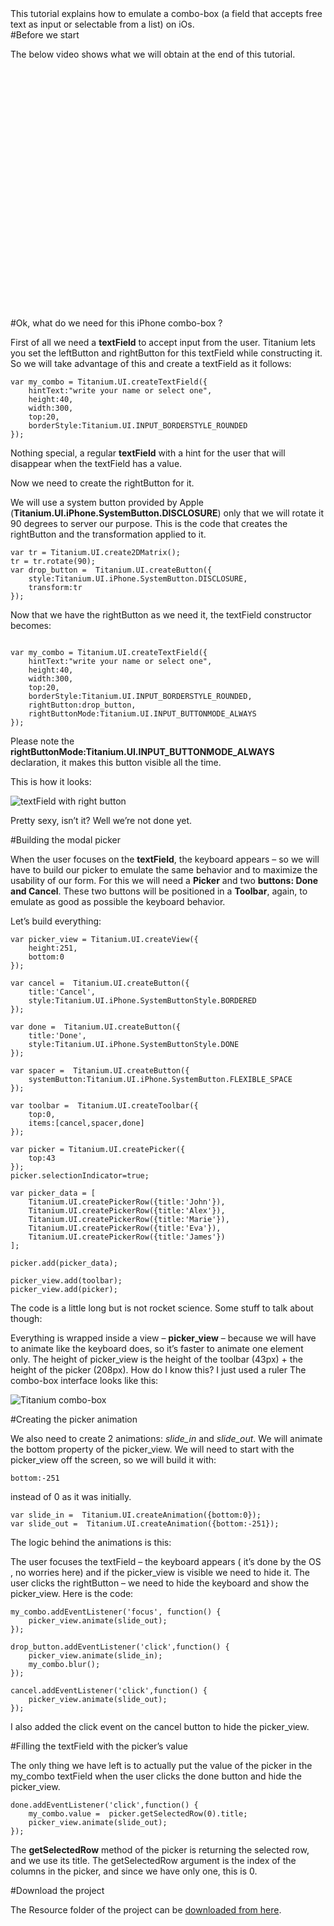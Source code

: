 <summary>
	This tutorial explains how to emulate a combo-box (a field that accepts free text as input or selectable from a list) on iOs.
</summary>
#Before we start 

The below video shows what we will obtain at the end of this tutorial.


<object width="600" height="385"><param name="movie" value="http://www.youtube.com/v/2H-w_hUQtPw?fs=1&amp;hl=en_US&amp;rel=0"></param><param name="allowFullScreen" value="true"></param><param name="allowscriptaccess" value="always"></param><embed src="http://www.youtube.com/v/2H-w_hUQtPw?fs=1&amp;hl=en_US&amp;rel=0" type="application/x-shockwave-flash" allowscriptaccess="always" allowfullscreen="true" width="600" height="385"></embed></object>

#Ok, what do we need for this iPhone combo-box ?

First of all we need a **textField** to accept input from the user. Titanium lets you set the leftButton and rightButton for this textField while constructing it. So we will take advantage of this and create a textField as it follows:
~~~
var my_combo = Titanium.UI.createTextField({
	hintText:"write your name or select one",
	height:40,
	width:300,
	top:20,
	borderStyle:Titanium.UI.INPUT_BORDERSTYLE_ROUNDED
});
~~~
Nothing special, a regular **textField** with a hint for the user that will disappear when the textField has a value.

Now we need to create the rightButton for it.

We will use a system button provided by Apple (**Titanium.UI.iPhone.SystemButton.DISCLOSURE**) only that we will rotate it 90 degrees to server our purpose. This is the code that creates the rightButton and the transformation applied to it.

~~~
var tr = Titanium.UI.create2DMatrix();
tr = tr.rotate(90);
var drop_button =  Titanium.UI.createButton({
	style:Titanium.UI.iPhone.SystemButton.DISCLOSURE,
	transform:tr
});
~~~ 

Now that we have the rightButton as we need it, the textField constructor becomes:
~~~ 

var my_combo = Titanium.UI.createTextField({
	hintText:"write your name or select one",
	height:40,
	width:300,
	top:20,
	borderStyle:Titanium.UI.INPUT_BORDERSTYLE_ROUNDED,
	rightButton:drop_button,
	rightButtonMode:Titanium.UI.INPUT_BUTTONMODE_ALWAYS
});
~~~ 

Please note the **rightButtonMode:Titanium.UI.INPUT_BUTTONMODE_ALWAYS** declaration, it makes this button visible all the time.

This is how it looks:

![textField with right button](http://farm6.static.flickr.com/5042/5210992121_3569d52338.jpg "The textField with right button set")

Pretty sexy, isn’t it? Well we’re not done yet.

#Building the modal picker

When the user focuses on the **textField**, the keyboard appears – so we will have to build our picker to emulate the same behavior and to maximize the usability of our form. For this we will need a **Picker** and two **buttons: Done and Cancel**. These two buttons will be positioned in a **Toolbar**, again, to emulate as good as possible the keyboard behavior.

Let’s build everything:
~~~
var picker_view = Titanium.UI.createView({
	height:251,
	bottom:0
});
 
var cancel =  Titanium.UI.createButton({
	title:'Cancel',
	style:Titanium.UI.iPhone.SystemButtonStyle.BORDERED
});
 
var done =  Titanium.UI.createButton({
	title:'Done',
	style:Titanium.UI.iPhone.SystemButtonStyle.DONE
});
 
var spacer =  Titanium.UI.createButton({
	systemButton:Titanium.UI.iPhone.SystemButton.FLEXIBLE_SPACE
});
 
var toolbar =  Titanium.UI.createToolbar({
	top:0,
	items:[cancel,spacer,done]
});
 
var picker = Titanium.UI.createPicker({
	top:43
});
picker.selectionIndicator=true;
 
var picker_data = [
	Titanium.UI.createPickerRow({title:'John'}),
	Titanium.UI.createPickerRow({title:'Alex'}),
	Titanium.UI.createPickerRow({title:'Marie'}),
	Titanium.UI.createPickerRow({title:'Eva'}),
	Titanium.UI.createPickerRow({title:'James'})
];
 
picker.add(picker_data);
 
picker_view.add(toolbar);
picker_view.add(picker);
~~~

The code is a little long but is not rocket science. Some stuff to talk about though:

Everything is wrapped inside a view – **picker_view** – because we will have to animate like the keyboard does, so it’s faster to animate one element only.
The height of picker_view is the height of the toolbar (43px) + the height of the picker (208px). How do I know this? I just used a ruler 
The combo-box interface looks like this:

![Titanium combo-box](http://farm5.static.flickr.com/4153/5210992051_21fc6bebb6.jpg "Titanium combo-box")

#Creating the picker animation

We also need to create 2 animations: *slide_in* and *slide_out*. We will animate the bottom property of the picker_view. We will need to start with the picker_view off the screen, so we will build it with:
~~~
bottom:-251
~~~
instead of 0 as it was initially.
~~~
var slide_in =  Titanium.UI.createAnimation({bottom:0});
var slide_out =  Titanium.UI.createAnimation({bottom:-251});
~~~

The logic behind the animations is this:

The user focuses the textField – the keyboard appears ( it’s done by the OS , no worries here) and if the picker_view is visible we need to hide it.
The user clicks the rightButton – we need to hide the keyboard and show the picker_view.
Here is the code:

~~~
my_combo.addEventListener('focus', function() {
	picker_view.animate(slide_out);
});
 
drop_button.addEventListener('click',function() {
	picker_view.animate(slide_in);
	my_combo.blur();
});
 
cancel.addEventListener('click',function() {
	picker_view.animate(slide_out);
});
~~~
I also added the click event on the cancel button to hide the picker_view.

#Filling the textField with the picker’s value

The only thing we have left is to actually put the value of the picker in the my_combo textField when the user clicks the done button and hide the picker_view.
~~~
done.addEventListener('click',function() {
	my_combo.value =  picker.getSelectedRow(0).title;
	picker_view.animate(slide_out);
});
~~~

The **getSelectedRow** method of the picker is returning the selected row, and we use its title. The getSelectedRow argument is the index of the columns in the picker, and since we have only one, this is 0.

#Download the project

The Resource folder of the project can be [downloaded from here](http://cssgallery.info/wp-content/combobox_tutorial.zip).

